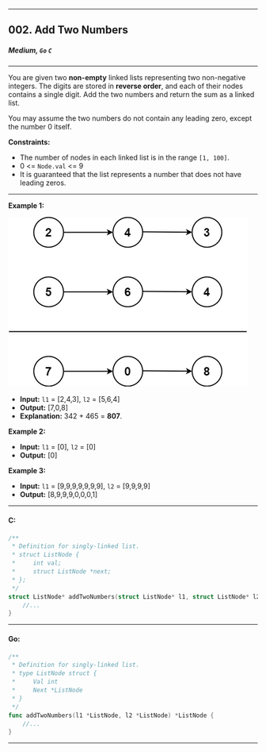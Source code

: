 ___
## 002. Add Two Numbers
##### Medium, **`Go` `C`**

___
You are given two **non-empty** linked lists representing two non-negative integers. The digits are stored in **reverse order**, and each of their nodes contains a single digit. Add the two numbers and return the sum as a linked list.

You may assume the two numbers do not contain any leading zero, except the number 0 itself.

**Constraints:**

* The number of nodes in each linked list is in the range `[1, 100]`.
* 0 <= `Node.val` <= 9
* It is guaranteed that the list represents a number that does not have leading zeros.


___
**Example 1:**

![Example](./readme.jpg)
* **Input:** `l1` = [2,4,3], `l2` = [5,6,4]
* **Output:** [7,0,8]
* **Explanation:** 342 + 465 = **807**.


**Example 2:**
* **Input:** `l1` = [0], `l2` = [0]
* **Output:** [0]

**Example 3:**
* **Input:** `l1` = [9,9,9,9,9,9,9], `l2` = [9,9,9,9]
* **Output:** [8,9,9,9,0,0,0,1]

---

#### C:
```C
/**
 * Definition for singly-linked list.
 * struct ListNode {
 *     int val;
 *     struct ListNode *next;
 * };
 */
struct ListNode* addTwoNumbers(struct ListNode* l1, struct ListNode* l2){
    //...
}
```
---
#### Go:
```Go
/**
 * Definition for singly-linked list.
 * type ListNode struct {
 *     Val int
 *     Next *ListNode
 * }
 */
func addTwoNumbers(l1 *ListNode, l2 *ListNode) *ListNode {
    //...
}
```
---